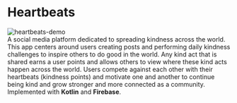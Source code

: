 # Heartbeats

![heartbeats-demo](https://github.com/kaiden-ong/Heartbeats/assets/64721006/69dc6932-ae38-4da0-b11f-cdd28b6babc2)<br>
A social media platform dedicated to spreading kindness across the world. This app centers around users creating posts and performing daily kindness challenges to inspire others to do good in the world. Any kind act that is shared earns a user points and allows others to view where these kind acts happen across the world. Users compete against each other with their heartbeats (kindness points) and motivate one and another to continue being kind and grow stronger and more connected as a community. Implemented with **Kotlin** and **Firebase**.
